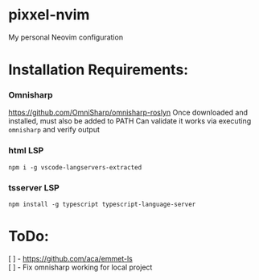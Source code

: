 # pixxel-nvim
My personal Neovim configuration

# Installation Requirements:

### Omnisharp
https://github.com/OmniSharp/omnisharp-roslyn
Once downloaded and installed, must also be added to PATH
Can validate it works via executing `omnisharp` and verify output

### html LSP
`npm i -g vscode-langservers-extracted`

### tsserver LSP
`npm install -g typescript typescript-language-server`

# ToDo:

[ ] - https://github.com/aca/emmet-ls  
[ ] - Fix omnisharp working for local project
